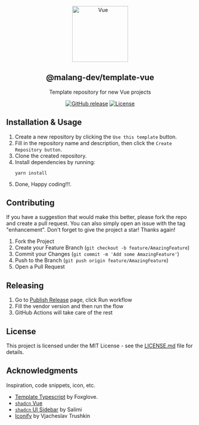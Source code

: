 <a name="readme-top"></a>

<div align="center">
  <a href="https://github.com/malang-dev/template-vue">
    <img src="https://upload.wikimedia.org/wikipedia/commons/f/f1/Vue.png" alt="Vue" width="150px">
  </a>
  <h2 align="center">@malang-dev/template-vue</h2>
  <div align="center">
    <p align="center">Template repository for new Vue projects</p>
    <div>
        <a href="https://github.com/malang-dev/template-vue/releases/"><img src="https://img.shields.io/github/release/malang-dev/template-vue?include_prereleases=&sort=semver&color=blue" alt="GitHub release"></a>
        <a href="https://github.com/malang-dev/template-vue#license"><img src="https://img.shields.io/badge/License-MIT-blue" alt="License"></a>
    </div>
  </div>
</div>

## Installation & Usage

1. Create a new repository by clicking the `Use this template` button.
2. Fill in the repository name and description, then click the `Create Repository button`.
3. Clone the created repository.
4. Install dependencies by running:
   ```
   yarn install
   ```
5. Done, Happy coding!!!.

## Contributing

If you have a suggestion that would make this better, please fork the repo and create a pull request. You can also simply open an issue with the tag "enhancement". Don't forget to give the project a star! Thanks again!

1. Fork the Project
2. Create your Feature Branch (`git checkout -b feature/AmazingFeature`)
3. Commit your Changes (`git commit -m 'Add some AmazingFeature'`)
4. Push to the Branch (`git push origin feature/AmazingFeature`)
5. Open a Pull Request

## Releasing

1. Go to [Publish Release](https://github.com/malang-dev/template-vue/actions/workflows/publish-release.yaml) page, click Run workflow
2. Fill the vendor version and then run the flow
3. GitHub Actions will take care of the rest

## License

This project is licensed under the MIT License - see the [LICENSE.md](https://github.com/malang-dev/template-vue/blob/master/LICENSE.md) file for details.

## Acknowledgments

Inspiration, code snippets, icon, etc.

- [Template Typescript](https://github.com/foxglove/template-typescript) by Foxglove.
- [`shadcn` Vue](https://www.shadcn-vue.com/)
- [`shadcn` UI Sidebar](https://github1s.com/salimi-my/shadcn-ui-sidebar) by Salimi
- [Iconify](https://iconify.design/) by Vjacheslav Trushkin
